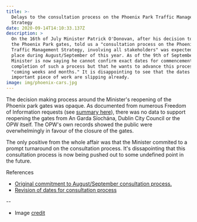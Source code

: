 ```yaml
---
title: >-
  Delays to the consultation process on the Phoenix Park Traffic Management
  Strategy
date: 2020-09-14T14:10:33.137Z
description: >
  On the 16th of July Minister Patrick O'Donovan, after his decision to re-open
  the Phoenix Park gates, told us a "consultation process on the Phoenix Park
  Traffic Management Strategy, involving all stakeholders" was expected to take
  place during August/September of this year. As of the 9th of September the
  Minister is now saying he cannot confirm exact dates for commencement and
  completion of such a process but that he wants to advance this process in
  "coming weeks and months." It is disappointing to see that the dates on this
  important piece of work are slipping already. 
image: img/phoenix-cars.jpg
---
```

The decision making process around the Minister's reopening of the Phoenix park gates was opaque. As documented from numerous Freedom of Information requests (see [summary here](https://neasahourigan.com/post/were-the-phoenix-park-gates-reopened-based-on-just-6-emails/)), there was no data to support reopening the gates from An Garda Síochána, Dublin City Council or the OPW itself. The OPW's own records showed the public were overwhelmingly in favour of the closure of the gates.

The only positive from the whole affair was that the Minister commited to a prompt turnaround on the consultation process. It's dissapointing that this consultation process is now being pushed out to some undefined point in the future.

References

* [Original commitment to August/September consultation process.](https://www.oireachtas.ie/en/debates/question/2020-07-16/84/)
* [Revision of dates for consultation process](https://www.oireachtas.ie/en/debates/question/2020-09-09/117/)

\--

* Image [credit](https://twitter.com/OisinOhAlmhain/status/1141383868056047617)
